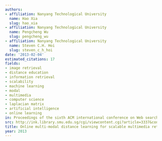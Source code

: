 ```yaml
---
authors:
- affiliation: Nanyang Technological University
  name: Hao Xia
  slug: hao_xia
- affiliation: Nanyang Technological University
  name: Pengcheng Wu
  slug: pengcheng_wu
- affiliation: Nanyang Technological University
  name: Steven C.H. Hoi
  slug: steven_c_h_hoi
date: '2013-02-04'
estimated_citations: 17
fields:
- image retrieval
- distance education
- information retrieval
- scalability
- machine learning
- modal
- multimedia
- computer science
- laplacian matrix
- artificial intelligence
- online learning
in: Proceedings of the sixth ACM international conference on Web search and data mining
src: http://ink.library.smu.edu.sg/cgi/viewcontent.cgi?article=3337&context=sis_research
title: Online multi-modal distance learning for scalable multimedia retrieval
year: 2013
---
```

